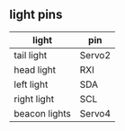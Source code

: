 ## light pins

|    light     |   pin  |
| -----------  |   ---  |
|  tail light  | Servo2 |
|  head light  |  RXI   |
|  left light  |  SDA   |
| right light  |  SCL   |
| beacon lights| Servo4 |
